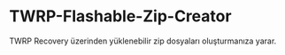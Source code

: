 # TWRP-Flashable-Zip-Creator
TWRP Recovery üzerinden yüklenebilir zip dosyaları oluşturmanıza yarar.

